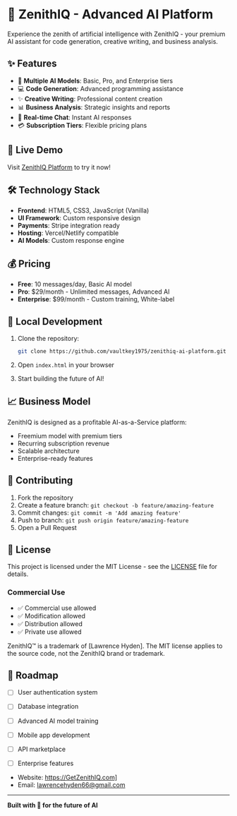 # 🎯 ZenithIQ - Advanced AI Platform

Experience the zenith of artificial intelligence with ZenithIQ - your premium AI assistant for code generation, creative writing, and business analysis.

## ✨ Features

- 🤖 **Multiple AI Models**: Basic, Pro, and Enterprise tiers
- 💻 **Code Generation**: Advanced programming assistance
- ✨ **Creative Writing**: Professional content creation
- 📊 **Business Analysis**: Strategic insights and reports
- 🔄 **Real-time Chat**: Instant AI responses
- 💳 **Subscription Tiers**: Flexible pricing plans

## 🚀 Live Demo

Visit [ZenithIQ Platform](https://zenithiq-ai-platform.vercel.app) to try it now!

## 🛠️ Technology Stack

- **Frontend**: HTML5, CSS3, JavaScript (Vanilla)
- **UI Framework**: Custom responsive design
- **Payments**: Stripe integration ready
- **Hosting**: Vercel/Netlify compatible
- **AI Models**: Custom response engine

## 💰 Pricing

- **Free**: 10 messages/day, Basic AI model
- **Pro**: $29/month - Unlimited messages, Advanced AI
- **Enterprise**: $99/month - Custom training, White-label

## 🔧 Local Development

1. Clone the repository:
   ```bash
   git clone https://github.com/vaultkey1975/zenithiq-ai-platform.git
   ```

2. Open `index.html` in your browser

3. Start building the future of AI!

## 📈 Business Model

ZenithIQ is designed as a profitable AI-as-a-Service platform:
- Freemium model with premium tiers
- Recurring subscription revenue
- Scalable architecture
- Enterprise-ready features

## 🤝 Contributing

1. Fork the repository
2. Create a feature branch: `git checkout -b feature/amazing-feature`
3. Commit changes: `git commit -m 'Add amazing feature'`
4. Push to branch: `git push origin feature/amazing-feature`
5. Open a Pull Request

## 📄 License

This project is licensed under the MIT License - see the [LICENSE](LICENSE) file for details.

### Commercial Use
- ✅ Commercial use allowed
- ✅ Modification allowed  
- ✅ Distribution allowed
- ✅ Private use allowed

ZenithIQ™ is a trademark of [Lawrence Hyden]. The MIT license applies to the source code, not the ZenithIQ brand or trademark.

## 🎯 Roadmap

- [ ] User authentication system
- [ ] Database integration
- [ ] Advanced AI model training
- [ ] Mobile app development
- [ ] API marketplace
- [ ] Enterprise features



- Website: https://GetZenithIQ.com]
- Email: lawrencehyden66@gmail.com
   

---

**Built with 💜 for the future of AI**
